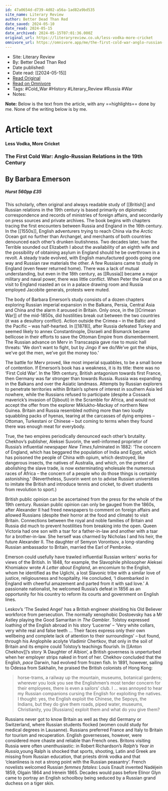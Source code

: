 ```yaml
---
id: 47a0654d-d739-4d02-a56a-1ad82a9bd535
site_name: Literary Review
author: Better Dead Than Red
date_saved: 2024-05-10
date_read: 2024-05-15
date_archived: 2024-05-15T07:01:36.000Z
original_url: https://literaryreview.co.uk/less-vodka-more-cricket
omnivore_url: https://omnivore.app/me/the-first-cold-war-anglo-russian-relations-in-the-19-th-century--18f6116b9be
---
```


 - Site: Literary Review
 - By: Better Dead Than Red
 - Date published: 
 - Date read: [[2024-05-15]]
 - [Read Original](https://literaryreview.co.uk/less-vodka-more-cricket)
 - [Read on Omnivore](https://omnivore.app/me/the-first-cold-war-anglo-russian-relations-in-the-19-th-century--18f6116b9be)
 - Tags:  #Cold_War  #History  #Literary_Review  #Russia  #War 
 - Notes: 

**Note:** Below is the text from the article, with any ==highlights== done by me. None of the writing below is by me.

# Article text
#### Less Vodka, More Cricket

### The First Cold War: Anglo-Russian Relations in the 19th Century

## By Barbara Emerson

#####  Hurst 560pp £35 

This scholarly, often original and always readable study of [[British]] and Russian relations in the 19th century is based primarily on diplomatic correspondence and records of ministries of foreign affairs, and secondarily on press sources and private archives. The book begins with chapters tracing the first encounters between Russia and England in the 16th century. In the [[1550s]], English adventurers trying to reach China via the Arctic Ocean got no further than Archangel, and merchants of both countries denounced each other’s drunken loutishness. Two decades later, Ivan the Terrible sounded out Elizabeth I about the availability of an eighth wife and the possibility of obtaining asylum in England should he be overthrown in a revolt. A steady trade evolved, with English manufactured goods going one way and Russian raw materials the other. A few Russians came to study in England (even fewer returned home). There was a lack of mutual understanding, but even in the 18th century, as [[Russia]] became a major military and naval power, there was little conflict. When Peter the Great on a visit to England roasted an ox in a palace drawing room and Russia employed Jacobite generals, protests were muted.

The body of Barbara Emerson’s study consists of a dozen chapters exploring Russian imperial expansion in the Balkans, Persia, Central Asia and China and the alarm it aroused in Britain. Only once, in the [[Crimean War]] of the mid-1850s, did hostilities break out between the two countries (it was a desultory conflict). Action outside the Crimea – in the Baltic and the Pacific – was half-hearted. In [[1878]], after Russia defeated Turkey and seemed likely to annex Constantinople, Disraeli and Bismarck became bellicose in their efforts to save the Ottoman Empire from dismemberment. The Russian advance on Merv in Transcaspia gave rise to music hall threats: ‘We don’t want to fight, but by Jingo if we do/We’ve got the ships, we’ve got the men, we’ve got the money too.’

The battle for Merv proved, like most imperial squabbles, to be a small bone of contention. If Emerson’s book has a weakness, it is its title: there was no ‘First Cold War’. In the 19th century, British antagonism towards first France, then Germany was far stronger than towards Russia. Russia was expanding in the Balkans and over the Asiatic landmass. Attempts by Russian explorers to penetrate territories within Britain’s sphere of interest in southern Asia led nowhere, while the Russians refused to participate (despite a Cossack maverick’s invasion of Djibouti) in the Scramble for Africa, and would not accept the offer from the explorer Miklukho-­Mackay of northern New Guinea. Britain and Russia resembled nothing more than two loudly squabbling packs of hyenas, tearing at the carcasses of dying empires – Ottoman, Turkestani or Chinese – but coming to terms when they found there was enough meat for everybody.

True, the two empires periodically denounced each other’s brutality. Chekhov’s publisher, Aleksei Suvorin, the well-­informed proprietor of Russia’s influential newspaper _New Times_,fulminated in 1882: ‘The concern of England, which has beggared the population of India and Egypt, which has poisoned the people of China with opium, which destroyed, like dangerous insects, the natives of Australia, and which, on the pretext of abolishing the slave trade, is now exterminating wholesale the numerous races of Africa – the concern of a people who do those things is certainly astonishing.’ (Nevertheless, Suvorin went on to advise Russian universities to imitate the British and introduce tennis and cricket, to divert students from revolution to sport.)

British public opinion can be ascertained from the press for the whole of the 19th century. Russian public opinion can only be gauged from the 1860s, after Alexander II had freed newspapers to comment on foreign affairs and allowed Russians (despite their horror at the food and climate) to visit Britain. Connections between the royal and noble families of Britain and Russia did much to prevent hostilities from breaking into the open. Queen Victoria had one son with a tsar for a father-in-law and another with a tsar for a brother-in-law. She herself was charmed by Nicholas I and his heir, the future Alexander II. The daughter of Semyon Vorontsov, a long-standing Russian ambassador to Britain, married the Earl of Pembroke.

Emerson could usefully have trawled influential Russian writers’ works for views of the British. In 1848, for example, the Slavophile philosopher Aleksei Khomiakov wrote _A Letter about England_, an encomium to the English, whom he identified as the Uglichi, a lost Slavonic tribe with a similar love of justice, religiousness and hospitality. He concluded, ‘I disembarked in England with cheerful amazement and parted from it with sad love.’ A passionate nationalist, he welcomed Russia’s defeat in 1856 as an opportunity for his country to reform its courts and government on English lines.

Leskov’s ‘The Sealed Angel’ has a British engineer shielding his Old Believer workforce from persecution. The normally xenophobic Dostoevsky has a Mr Astley playing the Good Samaritan in _The Gambler_. Tolstoy expressed loathing of the English abroad in his story ‘Lucerne’ – ‘Very white collars, very white real and false teeth … Their faces express only their own wellbeing and complete lack of attention to their surroundings’ – but found, through his Anglophile acolyte Vladimir Chertkov, that only in the soil of Britain and its empire could Tolstoy’s teachings flourish. In [[Anton Chekhov]]’s story ‘A Daughter of Albion’, a British governess is unperturbed when her employer strips naked in front of her. Chekhov concluded that the English, _pace_ Darwin, had evolved from frozen fish. In 1891, however, sailing to Odessa from Sakhalin, he praised the British colonists of Hong Kong: 

> horse-trams, a railway up the mountain, museums, botanical gardens; wherever you look you see the Englishmen’s most tender concern for their employees, there is even a sailors’ club. I … was annoyed to hear my Russian companions cursing the English for exploiting the natives. I thought: yes, the English exploit the Chinese, the Sepoys, the Indians, but they do give them roads, piped water, museums, Christianity, you \[Russians\] exploit them and what do you give them?

Russians never got to know Britain as well as they did Germany or Switzerland, where Russian students flocked (women could study for medical degrees in Lausanne). Russians preferred France and Italy to Britain for tourism and recuperation. English governesses, however, were considered more chaste and reliable than French ones. Britons visiting Russia were often unenthusiastic: in Robert Richardson’s _Ralph’s Year in Russia_,young Ralph is shocked that sports, shooting, Latin and Greek are missing from Russian education, that priests drink vodka and that ‘cleanliness is not a strong point with the Russian peasantry’. French novelists welcomed Russian _femmes fatales_: Louis Enault invented Nadéjein 1859, Olgain 1864 and Irènein 1865\. Decades would pass before Elinor Glyn came to portray an English schoolboy being seduced by a Russian grand duchess on a tiger skin.

